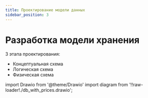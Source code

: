 ```yaml
---
title: Проектирование модели данных
sidebar_position: 3
---
```


# Разработка модели хранения

3 этапа проектирования:
- Концептуальная схема
- Логическая схема
- Физическая схема

import Drawio from '@theme/Drawio'
import diagram from '!!raw-loader!./db_with_prices.drawio';

<Drawio content={diagram} editable={false} />


